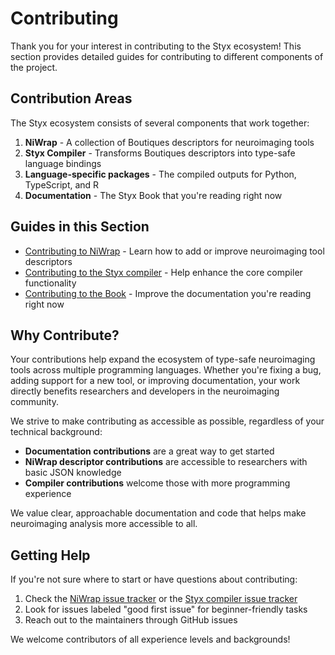 # Contributing

Thank you for your interest in contributing to the Styx ecosystem! This section provides detailed guides for contributing to different components of the project.

## Contribution Areas

The Styx ecosystem consists of several components that work together:

1. **NiWrap** - A collection of Boutiques descriptors for neuroimaging tools
2. **Styx Compiler** - Transforms Boutiques descriptors into type-safe language bindings
3. **Language-specific packages** - The compiled outputs for Python, TypeScript, and R
4. **Documentation** - The Styx Book that you're reading right now

## Guides in this Section

- [Contributing to NiWrap](./contributing_to_niwrap.md) - Learn how to add or improve neuroimaging tool descriptors
- [Contributing to the Styx compiler](./styx_compiler.md) - Help enhance the core compiler functionality
- [Contributing to the Book](./book.md) - Improve the documentation you're reading right now

## Why Contribute?

Your contributions help expand the ecosystem of type-safe neuroimaging tools across multiple programming languages. Whether you're fixing a bug, adding support for a new tool, or improving documentation, your work directly benefits researchers and developers in the neuroimaging community.

We strive to make contributing as accessible as possible, regardless of your technical background:

- **Documentation contributions** are a great way to get started
- **NiWrap descriptor contributions** are accessible to researchers with basic JSON knowledge
- **Compiler contributions** welcome those with more programming experience

We value clear, approachable documentation and code that helps make neuroimaging analysis more accessible to all.

## Getting Help

If you're not sure where to start or have questions about contributing:

1. Check the [NiWrap issue tracker](https://github.com/styx-api/niwrap/issues) or the [Styx compiler issue tracker](https://github.com/styx-api/styx/issues)
2. Look for issues labeled "good first issue" for beginner-friendly tasks
3. Reach out to the maintainers through GitHub issues

We welcome contributors of all experience levels and backgrounds!
